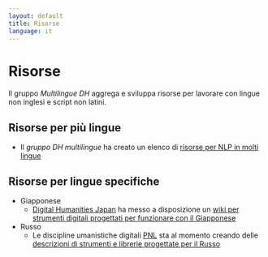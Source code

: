 ```yaml
---
layout: default
title: Risorse
language: it
---
```


Risorse
=======

Il gruppo *Multilingue DH* aggrega e sviluppa risorse per lavorare con lingue non inglesi e script non latini.

## Risorse per più lingue

- Il *gruppo DH multilingue* ha creato un elenco di [risorse per NLP in molti lingue](https://github.com/multilingual-dh/nlp-resources)

## Risorse per lingue specifiche

- Giapponese
  - [Digital Humanities Japan](http://dhjapan.org/) ha messo a disposizione un [wiki per strumenti digitali progettati per funzionare con il Giapponese](http://dhjapan.org/wiki/doku.php?id=tools)
- Russo
  - Le discipline umanistiche digitali [PNL](https://russiannlp.sites.stanford.edu) sta al momento creando delle [descrizioni di strumenti e librerie progettate per il Russo](https://russiannlp.sites.stanford.edu/resources)
